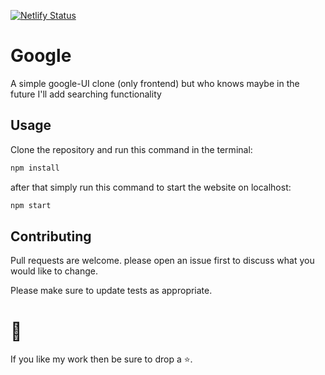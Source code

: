 [![Netlify Status](https://api.netlify.com/api/v1/badges/1317ef37-d6d3-433d-b5ee-338ad0f8018f/deploy-status)](https://app.netlify.com/sites/upbeat-lovelace-ae3a01/deploys)

# Google

A simple google-UI clone (only frontend) but who knows maybe in the future I'll add searching functionality

## Usage

Clone the repository and run this command in the terminal:

```javascript
npm install
```

after that simply run this command to start the website on localhost:

```javascript
npm start
```

## Contributing

Pull requests are welcome. please open an issue first to discuss what you would like to change.

Please make sure to update tests as appropriate.

# 🚀

If you like my work then be sure to drop a ⭐.
